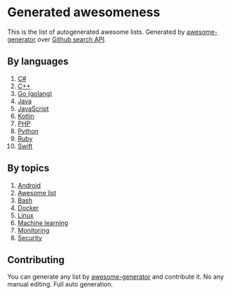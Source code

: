 # Generated awesomeness

This is the list of autogenerated awesome lists. Generated by [awesome-generator](https://github.com/orsinium/awesome-generator) over [Github search API](https://developer.github.com/v3/search/#search-repositories).


## By languages

1. [C#](languages/csharp.md)
1. [C++](languages/cpp.md)
1. [Go (golang)](languages/go.md)
1. [Java](languages/java.md)
1. [JavaScript](languages/js.md)
1. [Kotlin](languages/kotlin.md)
1. [PHP](languages/php.md)
1. [Python](languages/python.md)
1. [Ruby](languages/ruby.md)
1. [Swift](languages/swift.md)


## By topics

1. [Android](topics/android.md)
1. [Awesome list](topics/awesome-list.md)
1. [Bash](topics/bash.md)
1. [Docker](topics/docker.md)
1. [Linux](topics/linux.md)
1. [Machine learning](topics/machine-learning.md)
1. [Monitoring](topics/monitoring.md)
1. [Security](topics/security.md)


## Contributing

You can generate any list by [awesome-generator](https://github.com/orsinium/awesome-generator) and contribute it. No any manual editing. Full auto generation.
